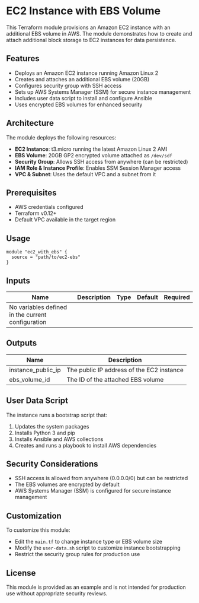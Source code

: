 # EC2 Instance with EBS Volume

This Terraform module provisions an Amazon EC2 instance with an additional EBS volume in AWS. The module demonstrates how to create and attach additional block storage to EC2 instances for data persistence.

## Features

- Deploys an Amazon EC2 instance running Amazon Linux 2
- Creates and attaches an additional EBS volume (20GB)
- Configures security group with SSH access
- Sets up AWS Systems Manager (SSM) for secure instance management
- Includes user data script to install and configure Ansible
- Uses encrypted EBS volumes for enhanced security

## Architecture

The module deploys the following resources:

- **EC2 Instance**: t3.micro running the latest Amazon Linux 2 AMI
- **EBS Volume**: 20GB GP2 encrypted volume attached as `/dev/sdf`
- **Security Group**: Allows SSH access from anywhere (can be restricted)
- **IAM Role & Instance Profile**: Enables SSM Session Manager access
- **VPC & Subnet**: Uses the default VPC and a subnet from it

## Prerequisites

- AWS credentials configured
- Terraform v0.12+
- Default VPC available in the target region

## Usage

```hcl
module "ec2_with_ebs" {
  source = "path/to/ec2-ebs"
}
```

## Inputs

| Name | Description | Type | Default | Required |
|------|-------------|------|---------|----------|
| No variables defined in the current configuration | | | | |

## Outputs

| Name | Description |
|------|-------------|
| instance_public_ip | The public IP address of the EC2 instance |
| ebs_volume_id | The ID of the attached EBS volume |

## User Data Script

The instance runs a bootstrap script that:
1. Updates the system packages
2. Installs Python 3 and pip
3. Installs Ansible and AWS collections
4. Creates and runs a playbook to install AWS dependencies

## Security Considerations

- SSH access is allowed from anywhere (0.0.0.0/0) but can be restricted
- The EBS volumes are encrypted by default
- AWS Systems Manager (SSM) is configured for secure instance management

## Customization

To customize this module:
- Edit the `main.tf` to change instance type or EBS volume size
- Modify the `user-data.sh` script to customize instance bootstrapping
- Restrict the security group rules for production use

## License

This module is provided as an example and is not intended for production use without appropriate security reviews.